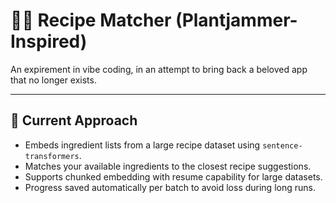 # 🧑‍🍳 Recipe Matcher (Plantjammer-Inspired)

An expirement in vibe coding, in an attempt to bring back a beloved app that no longer exists.

---

## 🚀 Current Approach
- Embeds ingredient lists from a large recipe dataset using `sentence-transformers`.
- Matches your available ingredients to the closest recipe suggestions.
- Supports chunked embedding with resume capability for large datasets.
- Progress saved automatically per batch to avoid loss during long runs.
